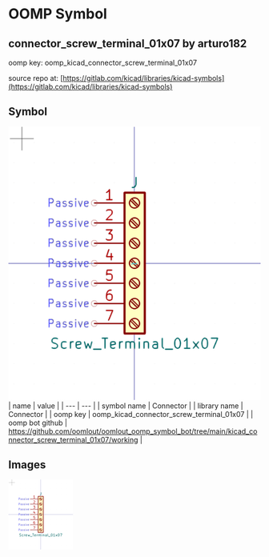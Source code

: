 # OOMP Symbol  
## connector_screw_terminal_01x07  by arturo182  
  
oomp key: oomp_kicad_connector_screw_terminal_01x07  
  
source repo at: [https://gitlab.com/kicad/libraries/kicad-symbols](https://gitlab.com/kicad/libraries/kicad-symbols)  
## Symbol  
  
[![working.png](working_600.png)](working.png)  
| name | value | 
| --- | --- | 
| symbol name | Connector | 
| library name | Connector | 
| oomp key | oomp_kicad_connector_screw_terminal_01x07 | 
| oomp bot github | https://github.com/oomlout/oomlout_oomp_symbol_bot/tree/main/kicad_connector_screw_terminal_01x07/working | 
## Images  
  
[![working.png](working_140.png)](working.png)  
